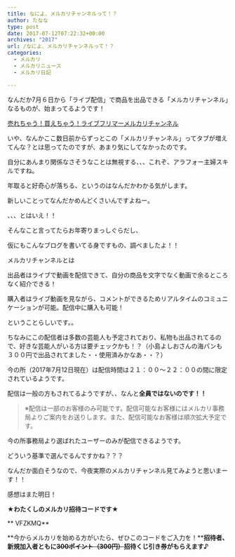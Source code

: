 ```yaml
---
title: なによ、メルカリチャンネルって！？
author: たなな
type: post
date: 2017-07-12T07:22:32+00:00
archives: "2017"
url: /なによ、メルカリチャンネルって！？
categories:
  - メルカリ
  - メルカリニュース
  - メルカリ日記

---
```

なんだか7月６日から「ライブ配信」で商品を出品できる「メルカリチャンネル」なるものが、始まってるようです！

<a href="https://www.mercari.com/jp/mercari-channel/" target="_blank" rel="noopener noreferrer">売れちゃう！買えちゃう！ライブフリマーメルカリチャンネル</a>

いや、なんかここ数日前からずっとこの「メルカリチャンネル」ってタブが増えてんな？とは思ってたのですが、あまり気にしてなかったのです。

自分にあんまり関係なさそうなことは無視する、、、これぞ、アラフォー主婦スキルですね。

年取ると好奇心が落ちる、というのはなんだかわかる気がします。

新しいことってなんだかめんどくさいんですよねー。

、、、とはいえ！！

そんなこと言ってたらお年寄りまっしぐらだし、

仮にもこんなブログを書いてる身ですもの、調べましたよ！！

メルカリチャンネルとは

出品者はライブで動画を配信できて、自分の商品を文字でなく動画で余るところなく紹介できる！

購入者はライブ動画を見ながら、コメントができるためリアルタイムのコミュニケーションが可能。配信中に購入も可能！

ということらしいです。。

ちなみにこの配信者は多数の芸能人も予定されており、私物も出品されてるので、好きな芸能人がいる方は要チェックかも！？（小島よしおさんの海パンも３００円で出品されてました・・使用済みかなあ・・？）

今の所（2017年7月12日現在）は配信時間は２１：００〜２２：００の間に限定されているようです。

配信は一般の方もされてるようですが、、なんと**全員ではないのです！！**

> ※配信は一部のお客様のみ可能です。配信可能なお客様にはメルカリ事務局よりご案内をお送りします。また、配信可能なお客様は順次拡大予定です。

今の所事務局より選ばれたユーザーのみが配信できるようです。

どういう基準で選んでるんですかね？？？

なんだか面白そうなので、今夜実際のメルカリチャンネル見てみようと思いまーす！！

感想はまた明日！

**★わたくしのメルカリ招待コードです★**

** VFZKMQ**

**今からメルカリを始める方がいたら、ぜひこのコードをご入力を！****招待者、新規加入者ともに<del>300ポイント（300円）</del>招待くじ引き券がもらえます♪**